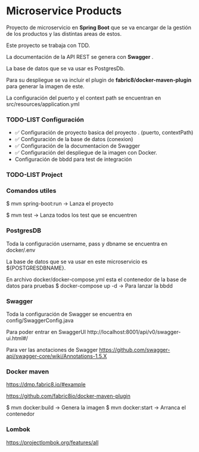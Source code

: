 # Microservice Products

Proyecto de microservicio en **Spring Boot** que se va encargar de la gestión de los productos y las distintas areas de estos.

Este proyecto se trabaja con TDD.

La documentación de la API REST se genera con **Swagger** .

La base de datos que se va usar es PostgresDb.

Para su despliegue se va incluir el plugin de **fabric8/docker-maven-plugin** para generar la imagen de este.

La configuración del puerto y el context path se encuentran en src/resources/application.yml


### TODO-LIST Configuración
- ✅ Configuración de proyecto basica del proyecto . (puerto, contextPath)
- ✅ Configuración de la base de datos (conexion)
- ✅ Configuración de la documentacion de Swagger
- ✅ Configuración del despliegue de la imagen con Docker.
- Configuración de bbdd para test de integración

### TODO-LIST Project

### Comandos utiles

$ mvn spring-boot:run -> Lanza el proyecto 

$ mvn test -> Lanza todos los test que se encuentren


### PostgresDB

Toda la configuración username, pass y dbname se encuentra en docker/.env

La base de datos que se va usar en este microservicio es ${POSTGRESDBNAME}.

En archivo docker/docker-compose.yml esta el contenedor de la base de datos para pruebas 
    $ docker-compose up -d -> Para lanzar la bbdd

### Swagger

Toda la configuración de Swagger se encuentra en config/SwaggerConfig.java

Para poder entrar en SwaggerUI 
    http://localhost:8001/api/v0/swagger-ui.html#/

Para ver las anotaciones de Swagger
    https://github.com/swagger-api/swagger-core/wiki/Annotations-1.5.X

### Docker maven

https://dmp.fabric8.io/#example

https://github.com/fabric8io/docker-maven-plugin

$ mvn docker:build -> Genera la imagen 
$ mvn docker:start -> Arranca el contenedor

### Lombok

https://projectlombok.org/features/all
